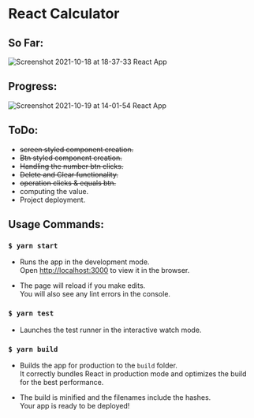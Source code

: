 # React Calculator

## So Far:

![Screenshot 2021-10-18 at 18-37-33 React App](https://user-images.githubusercontent.com/30528167/137763824-77775658-6353-4eca-a532-f3a502500eb1.png)

## Progress:

![Screenshot 2021-10-19 at 14-01-54 React App](https://user-images.githubusercontent.com/30528167/137897295-cac74228-7255-4b26-bb6c-10ee5494ff0b.png)

## ToDo:

- ~~screen styled component creation.~~
- ~~Btn styled component creation.~~
- ~~Handling the number btn clicks.~~
- ~~Delete and Clear functionality.~~
- ~~operation clicks & equals btn.~~
- computing the value.
- Project deployment.

## Usage Commands:

### `$ yarn start`

- Runs the app in the development mode.\
  Open [http://localhost:3000](http://localhost:3000) to view it in the browser.

- The page will reload if you make edits.\
  You will also see any lint errors in the console.

### `$ yarn test`

- Launches the test runner in the interactive watch mode.

### `$ yarn build`

- Builds the app for production to the `build` folder.\
  It correctly bundles React in production mode and optimizes the build for the best performance.

- The build is minified and the filenames include the hashes.\
  Your app is ready to be deployed!
